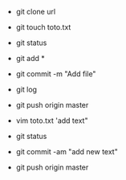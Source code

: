 * git  clone  url

* git  touch  toto.txt

* git status 

* git add *

* git commit -m "Add file"

* git log

* git push  origin master

* vim toto.txt  'add text"

* git status

* git commit -am  "add new text"

* git push origin master


